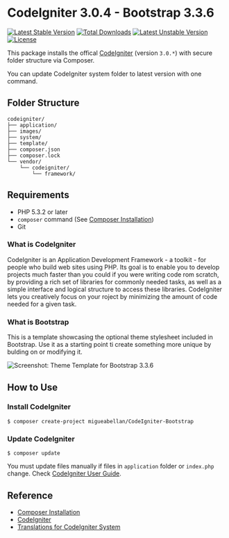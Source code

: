 # CodeIgniter 3.0.4 - Bootstrap 3.3.6

[![Latest Stable Version](https://poser.pugx.org/codeigniter/framework/v/stable)](https://packagist.org/packages/codeigniter/framework) [![Total Downloads](https://poser.pugx.org/codeigniter/framework/downloads)](https://packagist.org/packages/codeigniter/framework) [![Latest Unstable Version](https://poser.pugx.org/codeigniter/framework/v/unstable)](https://packagist.org/packages/codeigniter/framework) [![License](https://poser.pugx.org/codeigniter/framework/license)](https://packagist.org/packages/codeigniter/framework)


This package installs the offical [CodeIgniter](https://github.com/bcit-ci/CodeIgniter) (version `3.0.*`) with secure folder structure via Composer.

You can update CodeIgniter system folder to latest version with one command.

## Folder Structure

```
codeigniter/
├── application/
├── images/
├── system/
├── template/
├── composer.json
├── composer.lock
└── vendor/
    └── codeigniter/
        └── framework/
```



## Requirements

* PHP 5.3.2 or later
* `composer` command (See [Composer Installation](https://getcomposer.org/doc/00-intro.md#installation-linux-unix-osx))
* Git



### What is CodeIgniter

CodeIgniter is an Application Development Framework - a toolkit - for people who build web sites using PHP. Its goal is to enable you to develop projects much faster than you could if you were writing code  rom scratch, by providing a rich set of libraries for commonly needed tasks, as well as a simple interface and logical structure to access these libraries. CodeIgniter lets you creatively focus on your  roject by minimizing the amount of code needed for a given task.



### What is Bootstrap

This is a template showcasing the optional theme stylesheet included in Bootstrap. Use it as a starting point ti create something more unique by bulding on or modifying it.

![Screenshot: Theme Template for Bootstrap 3.3.6](preview.png)



## How to Use

### Install CodeIgniter

```
$ composer create-project migueabellan/CodeIgniter-Bootstrap
```

### Update CodeIgniter

```
$ composer update
```

You must update files manually if files in `application` folder or `index.php` change. Check [CodeIgniter User Guide](http://www.codeigniter.com/user_guide/installation/upgrading.html).



## Reference

* [Composer Installation](https://getcomposer.org/doc/00-intro.md#installation-linux-unix-osx)
* [CodeIgniter](https://github.com/bcit-ci/CodeIgniter)
* [Translations for CodeIgniter System](https://github.com/bcit-ci/codeigniter3-translations)
